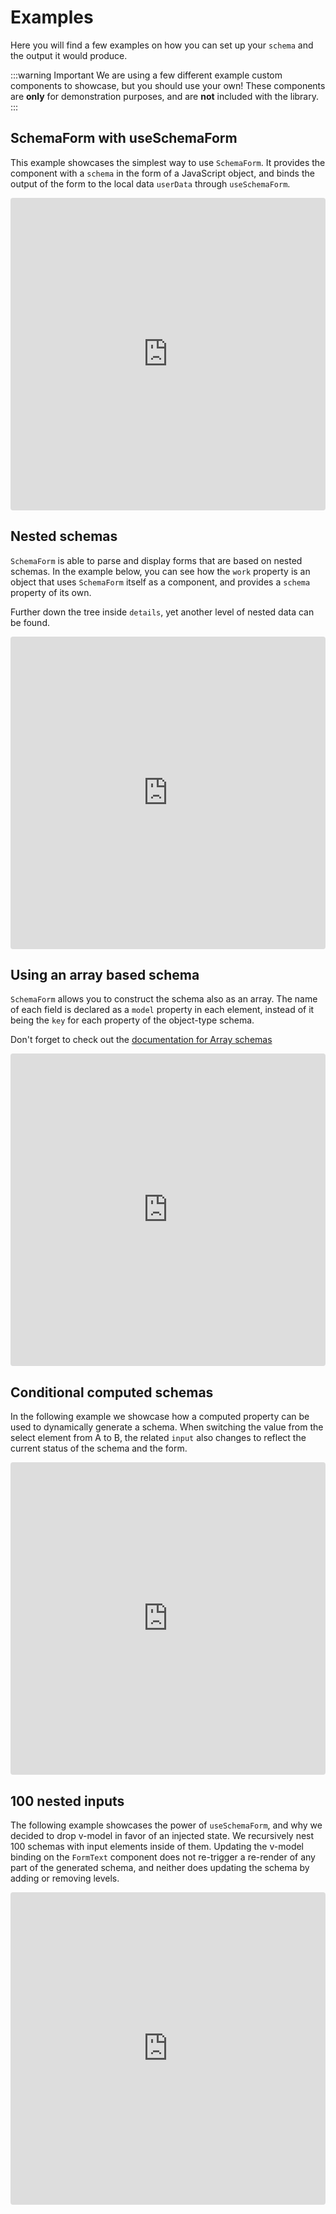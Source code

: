 # Examples

Here you will find a few examples on how you can set up your `schema` and the output it would produce.

:::warning Important
We are using a few different example custom components to showcase, but you should use your own!
These components are **only** for demonstration purposes, and are **not** included with the library.
:::

## SchemaForm with useSchemaForm

This example showcases the simplest way to use `SchemaForm`.
It provides the component with a `schema` in the form of a JavaScript object, and binds the output of the form to the local data `userData` through `useSchemaForm`.

<iframe src="https://codesandbox.io/embed/fvl-useschemaform-3x-w7i2f?fontsize=14&hidenavigation=1&module=%2Fsrc%2FApp.vue&theme=dark"
     style="width:100%; height:500px; border:0; border-radius: 4px; overflow:hidden;"
     title="FVL V-Model"
     allow="accelerometer; ambient-light-sensor; camera; encrypted-media; geolocation; gyroscope; hid; microphone; midi; payment; usb; vr; xr-spatial-tracking"
     sandbox="allow-forms allow-modals allow-popups allow-presentation allow-same-origin allow-scripts"
   ></iframe>

## Nested schemas

`SchemaForm` is able to parse and display forms that are based on nested schemas. In the example below, you can see how the `work` property is an object that uses `SchemaForm` itself as a component, and provides a `schema` property of its own.

Further down the tree inside `details`, yet another level of nested data can be found.

<iframe src="https://codesandbox.io/embed/fvl-nested-schema-3x-k8ov7?fontsize=14&hidenavigation=1&module=%2Fsrc%2FApp.vue&theme=dark"
     style="width:100%; height:500px; border:0; border-radius: 4px; overflow:hidden;"
     title="FVL Nested Schema"
     allow="accelerometer; ambient-light-sensor; camera; encrypted-media; geolocation; gyroscope; hid; microphone; midi; payment; usb; vr; xr-spatial-tracking"
     sandbox="allow-forms allow-modals allow-popups allow-presentation allow-same-origin allow-scripts"
   ></iframe>

## Using an array based schema

`SchemaForm` allows you to construct the schema also as an array. The name of each field is declared as a `model` property in each element, instead of it being the `key` for each property of the object-type schema.

Don't forget to check out the [documentation for Array schemas](/guide/schema-form.html#array-schemas)

<iframe src="https://codesandbox.io/embed/fvl-array-schema-bcsed?fontsize=14&hidenavigation=1&module=%2Fsrc%2FApp.vue&theme=dark"
     style="width:100%; height:500px; border:0; border-radius: 4px; overflow:hidden;"
     title="FVL Array Schema"
     allow="accelerometer; ambient-light-sensor; camera; encrypted-media; geolocation; gyroscope; hid; microphone; midi; payment; usb; vr; xr-spatial-tracking"
     sandbox="allow-forms allow-modals allow-popups allow-presentation allow-same-origin allow-scripts"
   ></iframe>

## Conditional computed schemas

In the following example we showcase how a computed property can be used to dynamically generate a schema. When switching the value from the select element from A to B, the related `input` also changes to reflect the current status of the schema and the form.

<iframe src="https://codesandbox.io/embed/fvl-conditional-schema-3x-ir3y7?fontsize=14&hidenavigation=1&module=%2Fsrc%2FApp.vue&theme=dark"
     style="width:100%; height:500px; border:0; border-radius: 4px; overflow:hidden;"
     title="FVL Conditional Schema"
     allow="accelerometer; ambient-light-sensor; camera; encrypted-media; geolocation; gyroscope; hid; microphone; midi; payment; usb; vr; xr-spatial-tracking"
     sandbox="allow-forms allow-modals allow-popups allow-presentation allow-same-origin allow-scripts"
   ></iframe>

## 100 nested inputs

The following example showcases the power of `useSchemaForm`, and why we decided to drop v-model in favor of an injected state. We recursively nest 100 schemas with input elements inside of them. Updating the v-model binding on the `FormText` component does not re-trigger a re-render of any part of the generated schema, and neither does updating the schema by adding or removing levels.

<iframe src="https://codesandbox.io/embed/fvl-100-nested-with-computed-3x-csc7f?fontsize=14&hidenavigation=1&module=%2Fsrc%2FApp.vue&theme=dark"
     style="width:100%; height:500px; border:0; border-radius: 4px; overflow:hidden;"
     title="FVL Conditional Schema"
     allow="accelerometer; ambient-light-sensor; camera; encrypted-media; geolocation; gyroscope; hid; microphone; midi; payment; usb; vr; xr-spatial-tracking"
     sandbox="allow-forms allow-modals allow-popups allow-presentation allow-same-origin allow-scripts"
   ></iframe>

